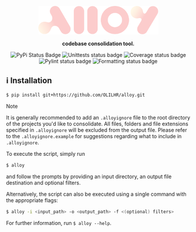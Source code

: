<div align="center">

<img width="65%" src="alloy.svg" alt="alloy">

**codebase consolidation tool.**

![PyPi Status Badge](https://img.shields.io/pypi/v/alloy?labelColor=fff8e7&color=fccccc)
![Unittests status badge](https://github.com/OLILHR/alloy/workflows/Unittests/badge.svg)
![Coverage status badge](https://github.com/OLILHR/alloy/workflows/Coverage/badge.svg)
![Pylint status badge](https://github.com/OLILHR/alloy/workflows/Linting/badge.svg)
![Formatting status badge](https://github.com/OLILHR/alloy/workflows/Formatting/badge.svg)

</div>


## ℹ️ Installation

```sh
$ pip install git+https://github.com/OLILHR/alloy.git
```

> [!NOTE]
> It is generally recommended to add an `.alloyignore` file to the root directory of the projects you'd like to consolidate.
> All files, folders and file extensions specified in `.alloyignore` will be excluded from the output file.
> Please refer to the `.alloyignore.example` for suggestions regarding what to include in `.alloyignore`.

To execute the script, simply run

```sh
$ alloy
```

and follow the prompts by providing an input directory, an output file destination and optional filters.

Alternatively, the script can also be executed using a single command with the appropriate flags:  

```sh
$ alloy -i <input_path> -o <output_path> -f <(optional) filters>
```

For further information, run `$ alloy --help`.
